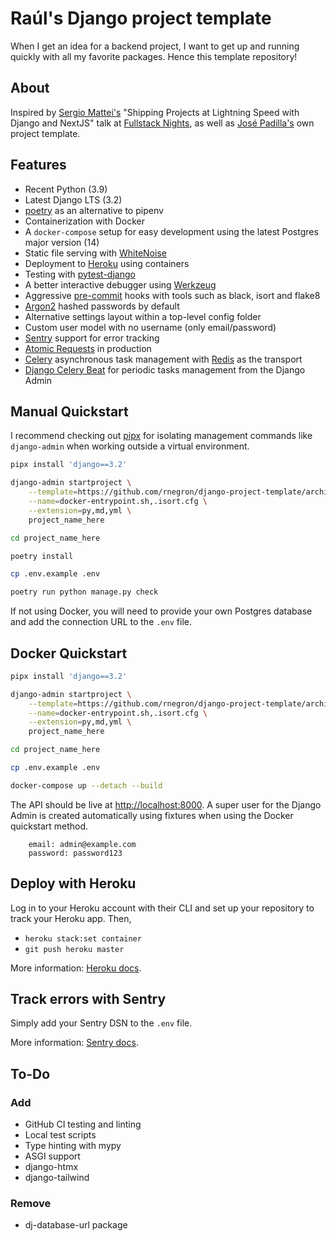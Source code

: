 # Raúl's Django project template

When I get an idea for a backend project, I want to get up and running quickly with all my favorite packages. Hence this template repository!

## About

Inspired by [Sergio Mattei's](https://twitter.com/matteing) "Shipping Projects at Lightning Speed with Django and NextJS" talk at [Fullstack Nights](https://twitter.com/rucury/status/1207092925542342656), as well as [José Padilla's](https://github.com/jpadilla/django-project-template) own project template.

## Features

* Recent Python (3.9)
* Latest Django LTS (3.2)
* [poetry](https://python-poetry.org/) as an alternative to pipenv
* Containerization with Docker
* A `docker-compose` setup for easy development using the latest Postgres major version (14)
* Static file serving with [WhiteNoise](http://whitenoise.evans.io/en/stable/)
* Deployment to [Heroku](https://dashboard.heroku.com/) using containers
* Testing with [pytest-django](https://pytest-django.readthedocs.io/en/latest/index.html)
* A better interactive debugger using [Werkzeug](https://palletsprojects.com/p/werkzeug/)
* Aggressive [pre-commit](https://pre-commit.com/) hooks with tools such as black, isort and flake8
* [Argon2](https://docs.djangoproject.com/en/3.2/topics/auth/passwords/#using-argon2-with-django) hashed passwords by default
* Alternative settings layout within a top-level config folder
* Custom user model with no username (only email/password)
* [Sentry](https://sentry.io) support for error tracking
* [Atomic Requests](https://docs.djangoproject.com/en/3.2/ref/settings/#atomic-requests) in production
* [Celery](https://docs.celeryproject.org/en/stable/index.html) asynchronous task management with [Redis](https://redis.io) as the transport
* [Django Celery Beat](https://django-celery-beat.readthedocs.io/en/latest/) for periodic tasks management from the Django Admin

## Manual Quickstart

I recommend checking out [pipx](https://github.com/pipxproject/pipx) for isolating management commands like `django-admin` when working outside a virtual environment.


```bash
pipx install 'django==3.2'
```

```bash
django-admin startproject \
    --template=https://github.com/rnegron/django-project-template/archive/main.zip \
    --name=docker-entrypoint.sh,.isort.cfg \
    --extension=py,md,yml \
    project_name_here
```

```bash
cd project_name_here
```

```bash
poetry install
```

```bash
cp .env.example .env
```

```bash
poetry run python manage.py check
```

If not using Docker, you will need to provide your own Postgres database and add the connection URL to the `.env` file.


## Docker Quickstart

```bash
pipx install 'django==3.2'
```

```bash
django-admin startproject \
    --template=https://github.com/rnegron/django-project-template/archive/main.zip \
    --name=docker-entrypoint.sh,.isort.cfg \
    --extension=py,md,yml \
    project_name_here
```

```bash
cd project_name_here
```

```bash
cp .env.example .env
```

```bash
docker-compose up --detach --build
```

The API should be live at [http://localhost:8000](http//localhost:8000). A super user for the Django Admin is created automatically using fixtures when using the Docker quickstart method.

```
    email: admin@example.com
    password: password123
```
## Deploy with Heroku

Log in to your Heroku account with their CLI and set up your repository to track your Heroku app. Then,

* `heroku stack:set container`
* `git push heroku master`

More information: [Heroku docs](https://devcenter.heroku.com/articles/build-docker-images-heroku-yml).

## Track errors with Sentry

Simply add your Sentry DSN to the `.env` file.

More information: [Sentry docs](https://sentry.io/for/django/).


## To-Do

### Add
- GitHub CI testing and linting
- Local test scripts
- Type hinting with mypy
- ASGI support
- django-htmx
- django-tailwind

### Remove
- dj-database-url package
